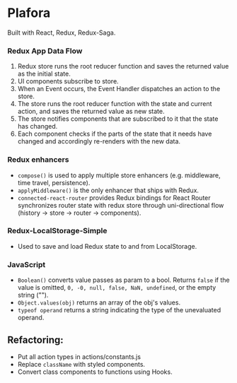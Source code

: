 # Plafora

Built with React, Redux, Redux-Saga.

### Redux App Data Flow
1. Redux store runs the root reducer function and saves the returned value as the initial state.
2. UI components subscribe to store.
3. When an Event occurs, the Event Handler dispatches an action to the store.
4. The store runs the root reducer function with the state and current action, and saves the returned value as new state.
5. The store notifies components that are subscribed to it that the state has changed.
6. Each component checks if the parts of the state that it needs have changed and accordingly re-renders with the new data.

### Redux enhancers
* `compose()` is used to apply multiple store enhancers (e.g. middleware, time 
    travel, persistence). 
* `applyMiddleware()` is the only enhancer that ships with Redux.
* `connected-react-router` provides Redux bindings for React Router synchronizes router state with redux store through uni-directional flow (history -> store -> router -> components).

### Redux-LocalStorage-Simple 
* Used to save and load Redux state to and from LocalStorage.

### JavaScript 
* `Boolean()` converts value passes as param to a bool. Returns `false` if the value is omitted, `0, -0, null, false, NaN, undefined`, or the empty string ("").
* `Object.values(obj)` returns an array of the obj's values.
* `typeof operand` returns a string indicating the type of the unevaluated operand.

## Refactoring:
- Put all action types in actions/constants.js
- Replace `className` with styled components.
- Convert class components to functions using Hooks.